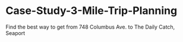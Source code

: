 # Case-Study-3-Mile-Trip-Planning
Find the best way to get from 748 Columbus Ave. to The Daily Catch, Seaport
